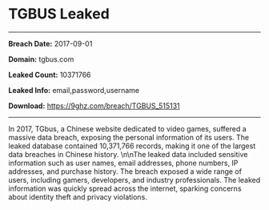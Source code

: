 # TGBUS Leaked

------------
**Breach Date:** 2017-09-01

**Domain:** tgbus.com

**Leaked Count:** 10371766

**Leaked Info:** email,password,username

**Download:** https://9ghz.com/breach/TGBUS_515131

------------
In 2017, TGbus, a Chinese website dedicated to video games, suffered a massive data breach, exposing the personal information of its users. The leaked database contained 10,371,766 records, making it one of the largest data breaches in Chinese history. \n\nThe leaked data included sensitive information such as user names, email addresses, phone numbers, IP addresses, and purchase history. The breach exposed a wide range of users, including gamers, developers, and industry professionals. The leaked information was quickly spread across the internet, sparking concerns about identity theft and privacy violations.
